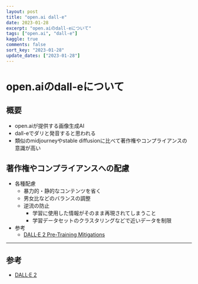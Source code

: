 ```yaml
---
layout: post
title: "open.ai dall-e"
date: 2023-01-28
excerpt: "open.aiのdall-eについて"
tags: ["open.ai", "dall-e"]
kaggle: true
comments: false
sort_key: "2023-01-28"
update_dates: ["2023-01-28"]
---
```


# open.aiのdall-eについて

## 概要
 - open.aiが提供する画像生成AI
 - dall-eでダリと発音すると思われる
 - 類似のmidjourneyやstable diffusionに比べて著作権やコンプライアンスの意識が高い
 
## 著作権やコンプライアンスへの配慮
 - 各種配慮
   - 暴力的・静的なコンテンツを省く
   - 男女比などのバランスの調整
   - 逆流の防止
     - 学習に使用した情報がそのまま再現されてしまうこと
     - 学習データセットのクラスタリングなどで近いデータを制限
 - 参考
   - [DALL·E 2 Pre-Training Mitigations](https://openai.com/blog/dall-e-2-pre-training-mitigations/)

---

## 参考
 - [DALL·E 2](https://openai.com/dall-e-2/)
